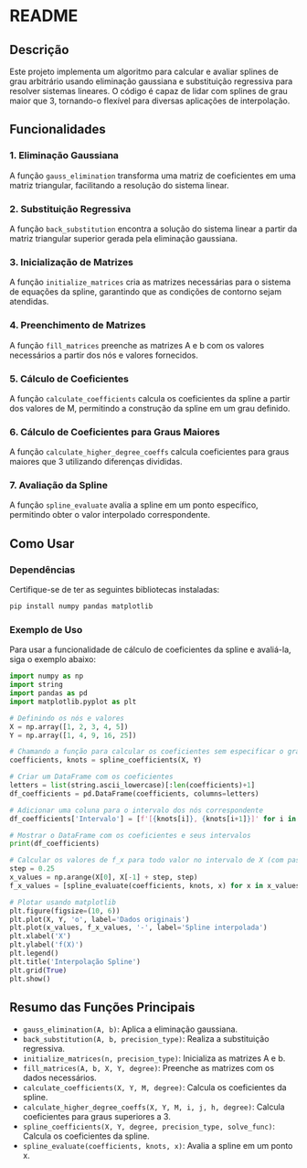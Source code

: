 # README

## Descrição

Este projeto implementa um algoritmo para calcular e avaliar splines de grau arbitrário usando eliminação gaussiana e substituição regressiva para resolver sistemas lineares. O código é capaz de lidar com splines de grau maior que 3, tornando-o flexível para diversas aplicações de interpolação.

## Funcionalidades

### 1. **Eliminação Gaussiana**

A função `gauss_elimination` transforma uma matriz de coeficientes em uma matriz triangular, facilitando a resolução do sistema linear.

### 2. **Substituição Regressiva**

A função `back_substitution` encontra a solução do sistema linear a partir da matriz triangular superior gerada pela eliminação gaussiana.

### 3. **Inicialização de Matrizes**

A função `initialize_matrices` cria as matrizes necessárias para o sistema de equações da spline, garantindo que as condições de contorno sejam atendidas.

### 4. **Preenchimento de Matrizes**

A função `fill_matrices` preenche as matrizes A e b com os valores necessários a partir dos nós e valores fornecidos.

### 5. **Cálculo de Coeficientes**

A função `calculate_coefficients` calcula os coeficientes da spline a partir dos valores de M, permitindo a construção da spline em um grau definido.

### 6. **Cálculo de Coeficientes para Graus Maiores**

A função `calculate_higher_degree_coeffs` calcula coeficientes para graus maiores que 3 utilizando diferenças divididas.

### 7. **Avaliação da Spline**

A função `spline_evaluate` avalia a spline em um ponto específico, permitindo obter o valor interpolado correspondente.

## Como Usar

### Dependências

Certifique-se de ter as seguintes bibliotecas instaladas:

```bash
pip install numpy pandas matplotlib
```

### Exemplo de Uso

Para usar a funcionalidade de cálculo de coeficientes da spline e avaliá-la, siga o exemplo abaixo:

```python
import numpy as np
import string
import pandas as pd
import matplotlib.pyplot as plt

# Definindo os nós e valores
X = np.array([1, 2, 3, 4, 5])
Y = np.array([1, 4, 9, 16, 25])

# Chamando a função para calcular os coeficientes sem especificar o grau
coefficients, knots = spline_coefficients(X, Y)

# Criar um DataFrame com os coeficientes
letters = list(string.ascii_lowercase)[:len(coefficients)+1]
df_coefficients = pd.DataFrame(coefficients, columns=letters)

# Adicionar uma coluna para o intervalo dos nós correspondente
df_coefficients['Intervalo'] = [f'[{knots[i]}, {knots[i+1]}]' for i in range(len(knots)-1)]

# Mostrar o DataFrame com os coeficientes e seus intervalos
print(df_coefficients)

# Calcular os valores de f_x para todo valor no intervalo de X (com passo 0.25)
step = 0.25
x_values = np.arange(X[0], X[-1] + step, step)
f_x_values = [spline_evaluate(coefficients, knots, x) for x in x_values]

# Plotar usando matplotlib
plt.figure(figsize=(10, 6))
plt.plot(X, Y, 'o', label='Dados originais')
plt.plot(x_values, f_x_values, '-', label='Spline interpolada')
plt.xlabel('X')
plt.ylabel('f(X)')
plt.legend()
plt.title('Interpolação Spline')
plt.grid(True)
plt.show()
```

## Resumo das Funções Principais

- `gauss_elimination(A, b)`: Aplica a eliminação gaussiana.
- `back_substitution(A, b, precision_type)`: Realiza a substituição regressiva.
- `initialize_matrices(n, precision_type)`: Inicializa as matrizes A e b.
- `fill_matrices(A, b, X, Y, degree)`: Preenche as matrizes com os dados necessários.
- `calculate_coefficients(X, Y, M, degree)`: Calcula os coeficientes da spline.
- `calculate_higher_degree_coeffs(X, Y, M, i, j, h, degree)`: Calcula coeficientes para graus superiores a 3.
- `spline_coefficients(X, Y, degree, precision_type, solve_func)`: Calcula os coeficientes da spline.
- `spline_evaluate(coefficients, knots, x)`: Avalia a spline em um ponto x.
